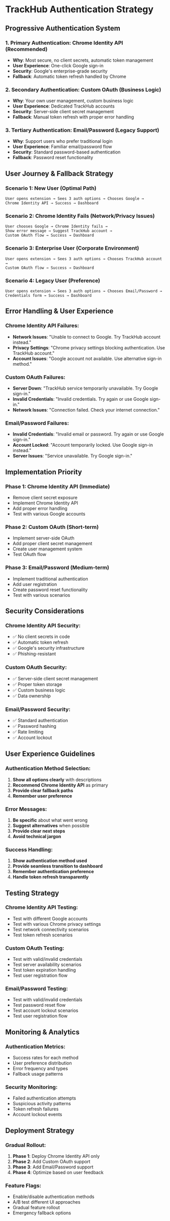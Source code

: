 # TrackHub Authentication Strategy

## **Progressive Authentication System**

### **1. Primary Authentication: Chrome Identity API (Recommended)**
- **Why**: Most secure, no client secrets, automatic token management
- **User Experience**: One-click Google sign-in
- **Security**: Google's enterprise-grade security
- **Fallback**: Automatic token refresh handled by Chrome

### **2. Secondary Authentication: Custom OAuth (Business Logic)**
- **Why**: Your own user management, custom business logic
- **User Experience**: Dedicated TrackHub accounts
- **Security**: Server-side client secret management
- **Fallback**: Manual token refresh with proper error handling

### **3. Tertiary Authentication: Email/Password (Legacy Support)**
- **Why**: Support users who prefer traditional login
- **User Experience**: Familiar email/password flow
- **Security**: Standard password-based authentication
- **Fallback**: Password reset functionality

## **User Journey & Fallback Strategy**

### **Scenario 1: New User (Optimal Path)**
```
User opens extension → Sees 3 auth options → Chooses Google → 
Chrome Identity API → Success → Dashboard
```

### **Scenario 2: Chrome Identity Fails (Network/Privacy Issues)**
```
User chooses Google → Chrome Identity fails → 
Show error message → Suggest TrackHub account → 
Custom OAuth flow → Success → Dashboard
```

### **Scenario 3: Enterprise User (Corporate Environment)**
```
User opens extension → Sees 3 auth options → Chooses TrackHub account → 
Custom OAuth flow → Success → Dashboard
```

### **Scenario 4: Legacy User (Preference)**
```
User opens extension → Sees 3 auth options → Chooses Email/Password → 
Credentials form → Success → Dashboard
```

## **Error Handling & User Experience**

### **Chrome Identity API Failures:**
- **Network Issues**: "Unable to connect to Google. Try TrackHub account instead."
- **Privacy Settings**: "Chrome privacy settings blocking authentication. Use TrackHub account."
- **Account Issues**: "Google account not available. Use alternative sign-in method."

### **Custom OAuth Failures:**
- **Server Down**: "TrackHub service temporarily unavailable. Try Google sign-in."
- **Invalid Credentials**: "Invalid credentials. Try again or use Google sign-in."
- **Network Issues**: "Connection failed. Check your internet connection."

### **Email/Password Failures:**
- **Invalid Credentials**: "Invalid email or password. Try again or use Google sign-in."
- **Account Locked**: "Account temporarily locked. Use Google sign-in instead."
- **Server Issues**: "Service unavailable. Try Google sign-in."

## **Implementation Priority**

### **Phase 1: Chrome Identity API (Immediate)**
- Remove client secret exposure
- Implement Chrome Identity API
- Add proper error handling
- Test with various Google accounts

### **Phase 2: Custom OAuth (Short-term)**
- Implement server-side OAuth
- Add proper client secret management
- Create user management system
- Test OAuth flow

### **Phase 3: Email/Password (Medium-term)**
- Implement traditional authentication
- Add user registration
- Create password reset functionality
- Test with various scenarios

## **Security Considerations**

### **Chrome Identity API Security:**
- ✅ No client secrets in code
- ✅ Automatic token refresh
- ✅ Google's security infrastructure
- ✅ Phishing-resistant

### **Custom OAuth Security:**
- ✅ Server-side client secret management
- ✅ Proper token storage
- ✅ Custom business logic
- ✅ Data ownership

### **Email/Password Security:**
- ✅ Standard authentication
- ✅ Password hashing
- ✅ Rate limiting
- ✅ Account lockout

## **User Experience Guidelines**

### **Authentication Method Selection:**
1. **Show all options clearly** with descriptions
2. **Recommend Chrome Identity API** as primary
3. **Provide clear fallback paths**
4. **Remember user preference**

### **Error Messages:**
1. **Be specific** about what went wrong
2. **Suggest alternatives** when possible
3. **Provide clear next steps**
4. **Avoid technical jargon**

### **Success Handling:**
1. **Show authentication method used**
2. **Provide seamless transition to dashboard**
3. **Remember authentication preference**
4. **Handle token refresh transparently**

## **Testing Strategy**

### **Chrome Identity API Testing:**
- Test with different Google accounts
- Test with various Chrome privacy settings
- Test network connectivity scenarios
- Test token refresh scenarios

### **Custom OAuth Testing:**
- Test with valid/invalid credentials
- Test server availability scenarios
- Test token expiration handling
- Test user registration flow

### **Email/Password Testing:**
- Test with valid/invalid credentials
- Test password reset flow
- Test account lockout scenarios
- Test user registration flow

## **Monitoring & Analytics**

### **Authentication Metrics:**
- Success rates for each method
- User preference distribution
- Error frequency and types
- Fallback usage patterns

### **Security Monitoring:**
- Failed authentication attempts
- Suspicious activity patterns
- Token refresh failures
- Account lockout events

## **Deployment Strategy**

### **Gradual Rollout:**
1. **Phase 1**: Deploy Chrome Identity API only
2. **Phase 2**: Add Custom OAuth support
3. **Phase 3**: Add Email/Password support
4. **Phase 4**: Optimize based on user feedback

### **Feature Flags:**
- Enable/disable authentication methods
- A/B test different UI approaches
- Gradual feature rollout
- Emergency fallback options

